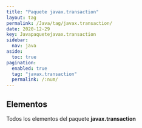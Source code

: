 ```yaml
---
title: "Paquete javax.transaction"
layout: tag
permalink: /Java/tag/javax.transaction/
date: 2020-12-29
key: Javapaquetejavax.transaction
sidebar: 
  nav: java
aside: 
  toc: true
pagination: 
  enabled: true
  tag: "javax.transaction"
  permalink: /:num/
---
```


<h2>Elementos</h2>
Todos los elementos del paquete <strong>javax.transaction</strong>
